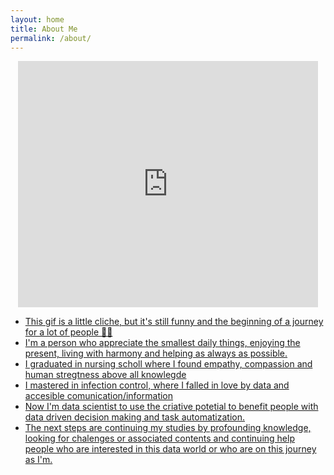 ```yaml
---
layout: home
title: About Me
permalink: /about/
---
```


<p align=center> 
  <iframe src="https://giphy.com/embed/MeJgB3yMMwIaHmKD4z" width="480" height="394" frameBorder="0" class="giphy-embed" allowFullScreen></iframe><p><a href="https://giphy.com/gifs/2000s-00s-middle-school-MeJgB3yMMwIaHmKD4z">


* This gif is a little cliche, but it's still funny and the beginning of a journey for a lot of people 🧙‍♀️
* I'm a person who appreciate the smallest daily things, enjoying the present, living with harmony and helping as always as possible.
* I graduated in nursing scholl where I found empathy, compassion and human stregtness above all knowlegde 
* I mastered in infection control, where I falled in love by data and accesible comunication/information
* Now I'm data scientist to use the criative potetial to benefit people with data driven decision making and task automatization.
* The next steps are continuing my studies by profounding knowledge, looking for chalenges or associated contents and continuing help people who are interested in this data world or who are on this journey as I'm. 
